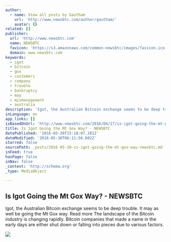 ```yaml
---
author:
  - name: View all posts by Gautham
    url: 'http://www.newsbtc.com/author/gautham/'
    avatar: {}
related: []
publisher:
  url: 'http://www.newsbtc.com'
  name: NEWSBTC
  favicon: 'https://s3.amazonaws.com/common-newsbtc/images/favicon.ico'
  domain: www.newsbtc.com
keywords:
  - igot
  - bitcoin
  - gox
  - customers
  - company
  - trouble
  - bankruptcy
  - may
  - mismanagement
  - australia
description: 'Igot, the Australian Bitcoin exchange seems to be deep trouble. It may as well be going the Mt Gox way. Read more The landscape of the Bitcoin industry is changing rapidly. Bitcoin companies that made a name in the early days are either shut down or falling into pieces due to various factors.'
inLanguage: en
app_links: []
isBasedOnUrl: 'http://www.newsbtc.com/2016/04/17/is-igot-going-the-mt-gox-way/'
title: Is Igot Going the Mt Gox Way? - NEWSBTC
datePublished: '2016-05-30T15:18:07.281Z'
dateModified: '2016-05-30T06:11:56.602Z'
starred: false
sourcePath: _posts/2016-05-30-is-igot-going-the-mt-gox-way-newsbtc.md
inFeed: true
hasPage: false
inNav: false
_context: 'http://schema.org'
_type: MediaObject

---
```

<article style=""><h1>Is Igot Going the Mt Gox Way? - NEWSBTC</h1><p>Igot, the Australian Bitcoin exchange seems to be deep trouble. It may as well be going the Mt Gox way. Read more The landscape of the Bitcoin industry is changing rapidly. Bitcoin companies that made a name in the early days are either shut down or falling into pieces due to various factors.</p><img src="http://s3.amazonaws.com/main-newsbtc-images/2016/04/17005745/6286797973_56587b03c3_z.jpg" /></article>